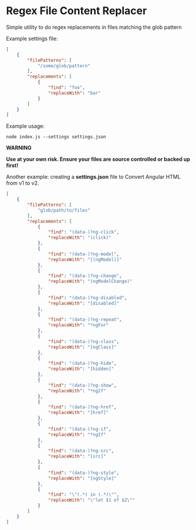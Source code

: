 # Regex File Content Replacer

Simple utility to do regex replacements in files matching the glob pattern

Example settings file:

``` json
[
    {
        "filePatterns": [
            "/some/glob/pattern"
        ],
        "replacements": [
            {
                "find": "foo",
                "replaceWith": "bar"
            }
        ]
    }
]
```

Example usage:

```
node index.js --settings settings.json
```

**WARNING**

**Use at your own risk. Ensure your files are source controlled or backed up first!**

Another example: creating a **settings.json** file to Convert Angular HTML from v1 to v2.

``` json
[
    {
        "filePatterns": [
            "glob/path/to/files"
        ],
        "replacements": [
            {
                "find": "(data-)?ng-click",
                "replaceWith": "(click)"
            },
            {
                "find": "(data-)?ng-model",
                "replaceWith": "[(ngModel)]"
            },
            {
                "find": "(data-)?ng-change",
                "replaceWith": "(ngModelChange)"
            },
            {
                "find": "(data-)?ng-disabled",
                "replaceWith": "[disabled]"
            },
            {
                "find": "(data-)?ng-repeat",
                "replaceWith": "*ngFor"
            },
            {
                "find": "(data-)?ng-class",
                "replaceWith": "[ngClass]"
            },
            {
                "find": "(data-)?ng-hide",
                "replaceWith": "[hidden]"
            },
            {
                "find": "(data-)?ng-show",
                "replaceWith": "*ngIf"
            },
            {
                "find": "(data-)?ng-href",
                "replaceWith": "[href]"
            },
            {
                "find": "(data-)?ng-if",
                "replaceWith": "*ngIf"
            },
            {
                "find": "(data-)?ng-src",
                "replaceWith": "[src]"
            },
            {
                "find": "(data-)?ng-style",
                "replaceWith": "[ngStyle]"
            },
            {
                "find": "\"(.*) in (.*)\"",
                "replaceWith": "\"let $1 of $2\""
            }
        ]
    }
]
``` 
